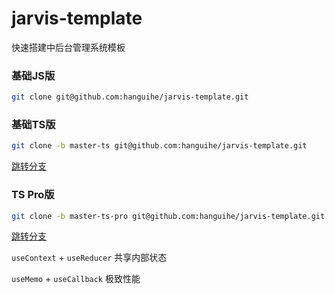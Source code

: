 # jarvis-template

快速搭建中后台管理系统模板

### 基础JS版
```bash
git clone git@github.com:hanguihe/jarvis-template.git
```

### 基础TS版
```bash
git clone -b master-ts git@github.com:hanguihe/jarvis-template.git
```

[跳转分支](https://github.com/hanguihe/jarvis-template/tree/master-ts)

### TS Pro版
```bash
git clone -b master-ts-pro git@github.com:hanguihe/jarvis-template.git
```

[跳转分支](https://github.com/hanguihe/jarvis-template/tree/master-ts-pro)

`useContext` + `useReducer` 共享内部状态

`useMemo` + `useCallback` 极致性能
